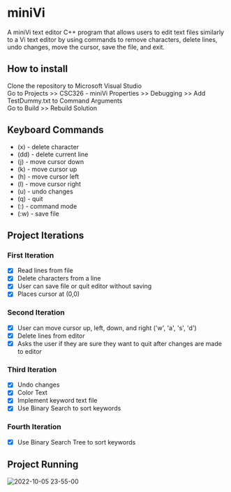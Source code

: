 # miniVi
A miniVi text editor C++ program that allows users to edit text files similarly to a Vi text editor by using commands to remove characters, delete lines, undo changes, move the cursor, save the file, and exit.

## How to install
Clone the repository to Microsoft Visual Studio</br>
Go to Projects >> CSC326 - miniVi Properties >> Debugging >> Add TestDummy.txt to Command Arguments</br>
Go to Build >> Rebuild Solution</br>

## Keyboard Commands
- (x) - delete character
- (dd) - delete current line
- (j) - move cursor down
- (k) - move cursor up
- (h) - move cursor left
- (l) - move cursor right
- (u) - undo changes
- (q) - quit
- (:) - command mode
- (:w) - save file

## Project Iterations
### First Iteration
- [x] Read lines from file
- [x] Delete characters from a line
- [x] User can save file or quit editor without saving
- [x] Places cursor at (0,0)

### Second Iteration
- [x] User can move cursor up, left, down, and right ('w', 'a', 's', 'd')
- [x] Delete lines from editor
- [x] Asks the user if they are sure they want to quit after changes are made to editor

### Third Iteration
- [x] Undo changes
- [x] Color Text
- [x] Implement keyword text file
- [x] Use Binary Search to sort keywords

### Fourth Iteration
- [x] Use Binary Search Tree to sort keywords

## Project Running
![2022-10-05 23-55-00](https://user-images.githubusercontent.com/60550186/194211526-f4cff117-8c7f-4f4e-a933-ab30e9541b76.gif)
